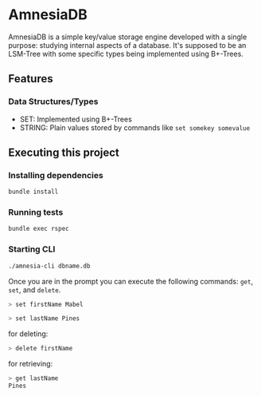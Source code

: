 # AmnesiaDB

AmnesiaDB is a simple key/value storage engine developed with a single purpose: studying internal aspects of a database.
It's supposed to be an LSM-Tree with some specific types being implemented using B+-Trees.


## Features

### Data Structures/Types

- SET: Implemented using B+-Trees
- STRING: Plain values stored by commands like `set somekey somevalue`

## Executing this project

### Installing dependencies

```bash
bundle install
```

### Running tests

```bash
bundle exec rspec
```

### Starting CLI

```bash
./amnesia-cli dbname.db
```

Once you are in the prompt you can execute the following commands: `get`, `set`, and `delete`.

```bash
> set firstName Mabel

> set lastName Pines
```

for deleting:

```bash
> delete firstName
```

for retrieving:

```bash
> get lastName
Pines
```
